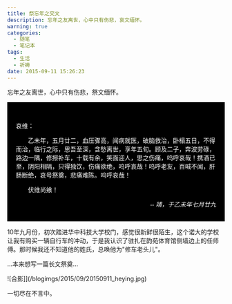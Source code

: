 ```yaml
---
title: 祭忘年之交文
description: 忘年之友离世，心中只有伤悲，哀文缅怀。
warning: true
categories:
  - 随笔
  - 笔记本
tags:
  - 生活
  - 祈祷
date: 2015-09-11 15:26:23
---
```



忘年之友离世，心中只有伤悲，祭文缅怀。

<!--more-->

<div style='font-family:STKaiti,KaiTi,serif;background:#000;color:#FFF;padding:30px 20px;'>
<p>哀维：</p>
<p style="text-indent:2em;">乙未年，五月廿二，血压骤高，闻病就医，破脑救治，卧榻五日，不得而治，临行之际，思吾至深，含愁离世，享年五旬。顾及二子，奔波劳碌，路边一隅，修擦补车，十载有余，笑面迎人，思之伤痛，呜呼哀哉！携酒已至，阴阳相隔，只得独饮，伤痛欲绝，呜呼哀哉！呜呼老友，百喊不闻，肝肠断绝，哀号祭奠，悲痛难陈。呜呼哀哉！</p>
<p style="text-indent:2em;">伏维尚飨！</p>
<p style="text-align:right;margin-bottom:0;"><cite>-- 靖，于乙未年七月廿九</cite></p>
</div>

10年九月份，初次踏进华中科技大学校门，感觉很新鲜很陌生，这个诺大的学校让我有购买一辆自行车的冲动，于是我认识了驻扎在韵苑体育馆侧墙边上的任师傅。那时候我还不知道他的姓氏，总唤他为"修车老头儿"。

...本来想写一篇长文祭奠...

![合影]](/blogimgs/2015/09/20150911_heying.jpg)

一切尽在不言中。


